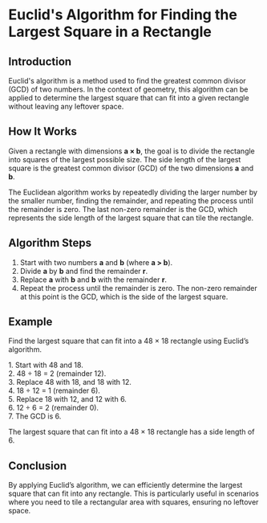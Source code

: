 <h1>Euclid's Algorithm for Finding the Largest Square in a Rectangle</h1>

<h2>Introduction</h2>
<p>
    Euclid's algorithm is a method used to find the greatest common divisor (GCD) of two numbers. In the context of geometry, 
    this algorithm can be applied to determine the largest square that can fit into a given rectangle without leaving any leftover space.
</p>

<h2>How It Works</h2>
<p>
    Given a rectangle with dimensions <strong>a × b</strong>, the goal is to divide the rectangle into squares of the largest possible size.
    The side length of the largest square is the greatest common divisor (GCD) of the two dimensions <strong>a</strong> and <strong>b</strong>.
</p>
<p>
    The Euclidean algorithm works by repeatedly dividing the larger number by the smaller number, finding the remainder, and
    repeating the process until the remainder is zero. The last non-zero remainder is the GCD, which represents the side length
    of the largest square that can tile the rectangle.
</p>

<h2>Algorithm Steps</h2>
<ol>
    <li>Start with two numbers <strong>a</strong> and <strong>b</strong> (where <strong>a > b</strong>).</li>
    <li>Divide <strong>a</strong> by <strong>b</strong> and find the remainder <strong>r</strong>.</li>
    <li>Replace <strong>a</strong> with <strong>b</strong> and <strong>b</strong> with the remainder <strong>r</strong>.</li>
    <li>Repeat the process until the remainder is zero. The non-zero remainder at this point is the GCD, which is the side of the largest square.</li>
</ol>

<h2>Example</h2>
<p class="example">
    Find the largest square that can fit into a 48 × 18 rectangle using Euclid’s algorithm.
</p>
<div class="code">
    1. Start with 48 and 18.<br>
    2. 48 ÷ 18 = 2 (remainder 12).<br>
    3. Replace 48 with 18, and 18 with 12.<br>
    4. 18 ÷ 12 = 1 (remainder 6).<br>
    5. Replace 18 with 12, and 12 with 6.<br>
    6. 12 ÷ 6 = 2 (remainder 0).<br>
    7. The GCD is 6.<br>
</div>
<p>
    The largest square that can fit into a 48 × 18 rectangle has a side length of 6.
</p>

<h2>Conclusion</h2>
<p>
    By applying Euclid’s algorithm, we can efficiently determine the largest square that can fit into any rectangle. This is particularly useful in scenarios where you need to tile a rectangular area with squares, ensuring no leftover space.
</p>